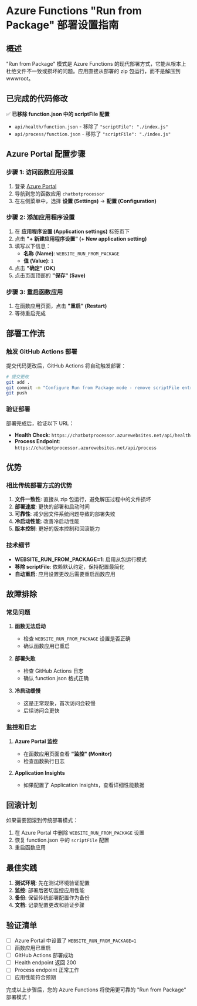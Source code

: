 # Azure Functions "Run from Package" 部署设置指南

## 概述

"Run from Package" 模式是 Azure Functions 的现代部署方式，它能从根本上杜绝文件不一致或损坏的问题。应用直接从部署的 zip 包运行，而不是解压到 wwwroot。

## 已完成的代码修改

✅ **已移除 function.json 中的 scriptFile 配置**
- `api/health/function.json` - 移除了 `"scriptFile": "./index.js"`
- `api/process/function.json` - 移除了 `"scriptFile": "./index.js"`

## Azure Portal 配置步骤

### 步骤 1: 访问函数应用设置

1. 登录 [Azure Portal](https://portal.azure.com)
2. 导航到您的函数应用 `chatbotprocessor`
3. 在左侧菜单中，选择 **设置 (Settings)** → **配置 (Configuration)**

### 步骤 2: 添加应用程序设置

1. 在 **应用程序设置 (Application settings)** 标签页下
2. 点击 **"+ 新建应用程序设置" (+ New application setting)**
3. 填写以下信息：
   - **名称 (Name)**: `WEBSITE_RUN_FROM_PACKAGE`
   - **值 (Value)**: `1`
4. 点击 **"确定" (OK)**
5. 点击页面顶部的 **"保存" (Save)**

### 步骤 3: 重启函数应用

1. 在函数应用页面，点击 **"重启" (Restart)**
2. 等待重启完成

## 部署工作流

### 触发 GitHub Actions 部署

提交代码更改后，GitHub Actions 将自动触发部署：

```bash
# 提交更改
git add .
git commit -m "Configure Run from Package mode - remove scriptFile entries"
git push
```

### 验证部署

部署完成后，验证以下 URL：

- **Health Check**: `https://chatbotprocessor.azurewebsites.net/api/health`
- **Process Endpoint**: `https://chatbotprocessor.azurewebsites.net/api/process`

## 优势

### 相比传统部署方式的优势

1. **文件一致性**: 直接从 zip 包运行，避免解压过程中的文件损坏
2. **部署速度**: 更快的部署和启动时间
3. **可靠性**: 减少因文件系统问题导致的部署失败
4. **冷启动性能**: 改善冷启动性能
5. **版本控制**: 更好的版本控制和回滚能力

### 技术细节

- **WEBSITE_RUN_FROM_PACKAGE=1**: 启用从包运行模式
- **移除 scriptFile**: 依赖默认约定，保持配置最简化
- **自动重启**: 应用设置更改后需要重启函数应用

## 故障排除

### 常见问题

1. **函数无法启动**
   - 检查 `WEBSITE_RUN_FROM_PACKAGE` 设置是否正确
   - 确认函数应用已重启

2. **部署失败**
   - 检查 GitHub Actions 日志
   - 确认 function.json 格式正确

3. **冷启动缓慢**
   - 这是正常现象，首次访问会较慢
   - 后续访问会更快

### 监控和日志

1. **Azure Portal 监控**
   - 在函数应用页面查看 **"监控" (Monitor)**
   - 检查函数执行日志

2. **Application Insights**
   - 如果配置了 Application Insights，查看详细性能数据

## 回滚计划

如果需要回滚到传统部署模式：

1. 在 Azure Portal 中删除 `WEBSITE_RUN_FROM_PACKAGE` 设置
2. 恢复 function.json 中的 `scriptFile` 配置
3. 重启函数应用

## 最佳实践

1. **测试环境**: 先在测试环境验证配置
2. **监控**: 部署后密切监控应用性能
3. **备份**: 保留传统部署配置作为备份
4. **文档**: 记录配置更改和验证步骤

## 验证清单

- [ ] Azure Portal 中设置了 `WEBSITE_RUN_FROM_PACKAGE=1`
- [ ] 函数应用已重启
- [ ] GitHub Actions 部署成功
- [ ] Health endpoint 返回 200
- [ ] Process endpoint 正常工作
- [ ] 应用性能符合预期

完成以上步骤后，您的 Azure Functions 将使用更可靠的 "Run from Package" 部署模式！ 